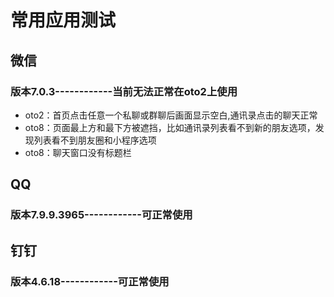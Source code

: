 # 常用应用测试
## 微信
### 版本7.0.3------------当前无法正常在oto2上使用
- oto2：首页点击任意一个私聊或群聊后画面显示空白,通讯录点击的聊天正常
- oto8：页面最上方和最下方被遮挡，比如通讯录列表看不到新的朋友选项，发现列表看不到朋友圈和小程序选项
- oto8：聊天窗口没有标题栏

## QQ
### 版本7.9.9.3965------------可正常使用

## 钉钉
### 版本4.6.18------------可正常使用
